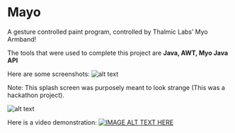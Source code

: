 # Mayo
A gesture controlled paint program, controlled by Thalmic Labs’ Myo Armband!

The tools that were used to complete this project are <b>Java, AWT, Myo Java API</b>


Here are some screenshots:
![alt text](https://raw.githubusercontent.com/nairboh/Mayo/master/src/gui/mayo.png "Splash")


Note: This splash screen was purposely meant to look strange (This was a hackathon project).


![alt text](https://raw.githubusercontent.com/nairboh/Mayo/master/image.jpg "Demo")


Here is a video demonstration:
[![IMAGE ALT TEXT HERE](https://img.youtube.com/vi/o-mH6ScYlmU/0.jpg)](https://www.youtube.com/watch?v=o-mH6ScYlmU)
